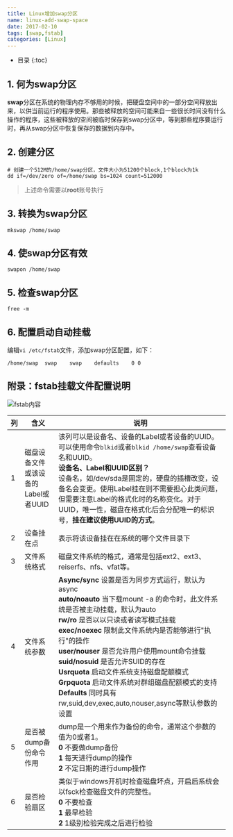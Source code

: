 ```yaml
---
title: Linux增加swap分区
name: linux-add-swap-space
date: 2017-02-10
tags: [swap,fstab]
categories: [Linux]
---
```


* 目录
{:toc}

## 1. 何为swap分区

**swap**分区在系统的物理内存不够用的时候，把硬盘空间中的一部分空间释放出来，以供当前运行的程序使用。那些被释放的空间可能来自一些很长时间没有什么操作的程序，这些被释放的空间被临时保存到swap分区中，等到那些程序要运行时，再从swap分区中恢复保存的数据到内存中。

## 2. 创建分区

```shell
# 创建一个512M的/home/swap分区，文件大小为51200个block,1个block为1k
dd if=/dev/zero of=/home/swap bs=1024 count=512000
```

> 上述命令需要以**root**账号执行

## 3. 转换为swap分区

```shell
mkswap /home/swap
```

## 4. 使swap分区有效

```shell
swapon /home/swap
```

## 5. 检查swap分区

```shell
free -m
```

## 6. 配置启动自动挂载

编辑`vi /etc/fstab`文件，添加swap分区配置，如下：

```
/home/swap	swap	swap	defaults	0 0
```

## 附录：fstab挂载文件配置说明

![fstab内容](//vinnycc.oss-cn-shanghai.aliyuncs.com/20190322/14-38-19.png)

|列|含义|说明|
|--|--|--|
|1|磁盘设备文件或该设备的Label或者UUID|该列可以是设备名、设备的Label或者设备的UUID。可以使用命令`blkid`或者`blkid /home/swap`查看设备名和UUID。<br/>**设备名、Label和UUID区别？**<br/>设备名，如/dev/sda是固定的，硬盘的插槽改变，设备名会变更。使用Label挂在则不需要担心此类问题，但需要注意Label的格式化时的名称变化。对于UUID，唯一性，磁盘在格式化后会分配唯一的标识号，**挂在建议使用UUID的方式**。|
|2|设备挂在点|表示将该设备挂在在系统的哪个文件目录下|
|3|文件系统格式|磁盘文件系统的格式，通常是包括ext2、ext3、reiserfs、nfs、vfat等。|
|4|文件系统参数|**Async/sync** 设置是否为同步方式运行，默认为async<br/>**auto/noauto** 当下载mount -a 的命令时，此文件系统是否被主动挂载，默认为auto<br/>**rw/ro** 是否以以只读或者读写模式挂载<br/>**exec/noexec** 限制此文件系统内是否能够进行"执行"的操作<br/>**user/nouser** 是否允许用户使用mount命令挂载<br/>**suid/nosuid** 是否允许SUID的存在<br/>**Usrquota** 启动文件系统支持磁盘配额模式<br/>**Grpquota** 启动文件系统对群组磁盘配额模式的支持<br/>**Defaults** 同时具有rw,suid,dev,exec,auto,nouser,async等默认参数的设置|
|5|是否被dump备份命令作用|dump是一个用来作为备份的命令，通常这个参数的值为0或者1。<br/>**0** 不要做dump备份<br/>**1** 每天进行dump的操作<br/>**2** 不定日期的进行dump操作|
|6|是否检验扇区|类似于windows开机时检查磁盘坏点，开启后系统会以fsck检查磁盘文件的完整性。<br/>**0** 不要检查<br/>**1** 最早检验<br/>**2** 1级别检验完成之后进行检验|
